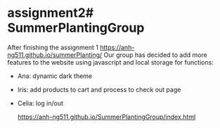 # assignment2# SummerPlantingGroup
After finishing the assignment 1 https://anh-ng511.github.io/summerPlanting/
Our group has decided to add more features to the website using javascript and local storage for functions:
- Ana: dynamic dark theme
- Iris: add products to cart and process to check out page
- Celia: log in/out

  https://anh-ng511.github.io/SummerPlantingGroup/index.html
